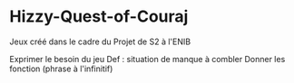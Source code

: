 # Hizzy-Quest-of-Couraj
Jeux créé dans le cadre du Projet de S2 à l'ENIB

Exprimer le besoin du jeu
    Def : situation de manque à combler
    Donner les fonction (phrase à l'infinitif)

